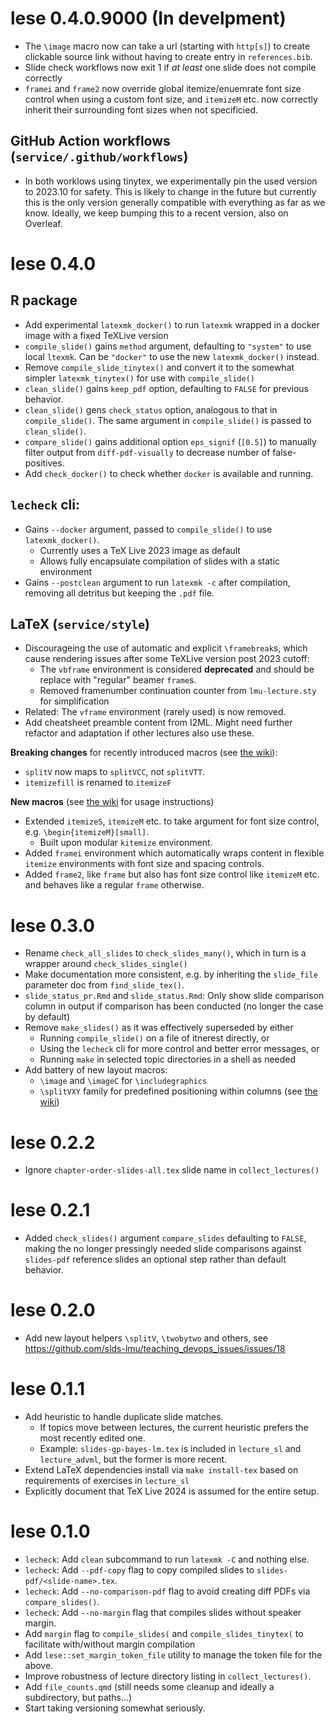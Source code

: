# lese 0.4.0.9000 (In develpment)

* The `\image` macro now can take a url (starting with `http[s]`) to create clickable source link without having to create entry in `references.bib`.
* Slide check workflows now exit 1 if _at least_ one slide does not compile correctly
* `framei` and `frame2` now override global itemize/enuemrate font size control when using a custom font size, and `itemizeM` etc. now correctly inherit their surrounding font sizes when not specificied.

## GitHub Action workflows (`service/.github/workflows`)

- In both worklows using tinytex, we experimentally pin the used version to 2023.10 for safety. 
  This is likely to change in the future but currently this is the only version generally compatible with everything as far as we know.
  Ideally, we keep bumping this to a recent version, also on Overleaf.

# lese 0.4.0

## R package

* Add experimental `latexmk_docker()` to run `latexmk` wrapped in a docker image with a fixed TeXLive version
* `compile_slide()` gains `method` argument, defaulting to `"system"` to use local `ltexmk`. Can be `"docker"` to use the new `latexmk_docker()` instead.
* Remove `compile_slide_tinytex()` and convert it to the somewhat simpler `latexmk_tinytex()` for use with `compile_slide()`
* `clean_slide()` gains `keep_pdf` option, defaulting to `FALSE` for previous behavior.
* `clean_slide()` gens `check_status` option, analogous to that in `compile_slide()`. The same argument in `compile_slide()` is passed to `clean_slide()`.
* `compare_slide()` gains additional option `eps_signif` (`[0.5]`) to manually filter output from `diff-pdf-visually` to decrease number of false-positives.
* Add `check_docker()` to check whether `docker` is available and running.

## `lecheck` cli:

- Gains `--docker` argument, passed to `compile_slide()` to use `latexmk_docker()`.
  - Currently uses a TeX Live 2023 image as default
  - Allows fully encapsulate compilation of slides with a static environment
- Gains `--postclean` argument to run `latexmk -c` after compilation, removing all detritus but keeping the `.pdf` file.

## LaTeX  (`service/style`)

* Discourageing the use of automatic and explicit `\framebreak`s, which cause rendering issues after some TeXLive version post 2023 cutoff:
  * The `vbframe` environment is considered **deprecated** and should be replace with "regular" beamer `frame`s.
  * Removed framenumber continuation counter from `lmu-lecture.sty` for simplification
* Related: The `vframe` environment (rarely used) is now removed.
* Add cheatsheet preamble content from I2ML. Might need further refactor and adaptation if other lectures also use these.

**Breaking changes** for recently introduced macros (see [the wiki](https://github.com/slds-lmu/lecture_service/wiki/Slides#custom-macros-for-layout-images-citations)):

* `splitV` now maps to `splitVCC`, not `splitVTT`.
* `itemizefill` is renamed to `itemizeF`

**New macros** (see [the wiki](https://github.com/slds-lmu/lecture_service/wiki/Slides#custom-macros-for-layout-images-citations) for usage instructions)

* Extended `itemizeS`, `itemizeM` etc. to take argument for font size control, e.g. `\begin{itemizeM}[small]`.
  * Built upon modular `kitemize` environment.
* Added `framei` environment which automatically wraps content in flexible `itemize` environments with font size and spacing controls.
* Added `frame2`, like `frame` but also has font size control like `itemizeM` etc. and behaves like a regular `frame` otherwise.

# lese 0.3.0

* Rename `check_all_slides` to `check_slides_many()`, which in turn is a wrapper around `check_slides_single()`
* Make documentation more consistent, e.g. by inheriting the `slide_file` parameter doc from `find_slide_tex()`.
* `slide_status_pr.Rmd` and `slide_status.Rmd`: Only show slide comparison column in output if comparison has been conducted (no longer the case by default)
* Remove `make_slides()` as it was effectively superseded by either
    * Running `compile_slide()` on a file of itnerest directly, or
    * Using the `lecheck` cli for more control and better error messages, or
    * Running `make` in selected topic directories in a shell as needed
* Add battery of new layout macros:
  * `\image` and `\imageC` for `\includegraphics`
  * `\splitVXY` family for predefined positioning within columns (see [the wiki](https://github.com/slds-lmu/lecture_service/wiki/Slides#custom-macros-for-layout-images-citations))

# lese 0.2.2

* Ignore  `chapter-order-slides-all.tex` slide name in `collect_lectures()`

# lese 0.2.1

* Added `check_slides()` argument `compare_slides` defaulting to `FALSE`, making the no longer pressingly needed slide comparisons against `slides-pdf` reference slides an optional step rather than default behavior.

# lese 0.2.0

* Add new layout helpers `\splitV`, `\twobytwo` and others, see https://github.com/slds-lmu/teaching_devops_issues/issues/18

# lese 0.1.1

* Add heuristic to handle duplicate slide matches.
  * If topics move between lectures, the current heuristic prefers the most recently edited one.
  * Example: `slides-gp-bayes-lm.tex` is included in `lecture_sl` and `lecture_advml`, but the former is more recent.
* Extend LaTeX dependencies install via `make install-tex` based on requirements of exercises in `lecture_sl`
* Explicitly document that TeX Live 2024 is assumed for the entire setup.

# lese 0.1.0

* `lecheck`: Add `clean` subcommand to run `latexmk -C` and nothing else.
* `lecheck`: Add `--pdf-copy` flag to copy compiled slides to `slides-pdf/<slide-name>.tex`.
* `lecheck`: Add `--no-comparison-pdf` flag to avoid creating diff PDFs via `compare_slides()`.
* `lecheck`: Add `--no-margin` flag that compiles slides without speaker margin.
* Add `margin` flag to `compile_slides(` and `compile_slides_tinytex(` to facilitate with/without margin compilation
* Add `lese::set_margin_token_file` utility to manage the token file for the above.
* Improve robustness of lecture directory listing in `collect_lectures()`.
* Add `file_counts.qmd` (still needs some cleanup and ideally a subdirectory, but paths...)
* Start taking versioning somewhat seriously.
